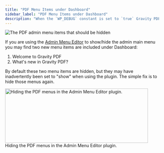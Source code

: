 ```yaml
---
title: "PDF Menu Items under Dashboard"
sidebar_label: "PDF Menu Items under Dashboard"
description: "When the `WP_DEBUG` constant is set to `true` Gravity PDF will show debug information at the bottom of the PDFs it generates."
---
```


![The PDF admin menu items that should be hidden](https://resources.gravitypdf.com/uploads/2016/06/pdf-admin-menu-links-in-dashboard.png)

If you are using the [Admin Menu Editor](https://wordpress.org/plugins/admin-menu-editor/) to show/hide the admin main menu you may find two new menu items are included under Dashboard:

1. Welcome to Gravity PDF
1. What's new in Gravity PDF?

By default these two menu items are hidden, but they may have inadvertently been set to "show" when using the plugin. The simple fix is to hide those menus again.

<img src="https://resources.gravitypdf.com/uploads/2016/06/hide-pdf-menus-in-admin-menu-editor.png" alt="Hiding the PDF menus in the Admin Menu Editor plugin." width="468" height="178" class="size-full wp-image-10966" /> Hiding the PDF menus in the Admin Menu Editor plugin.
